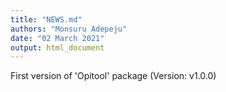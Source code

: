 ```yaml
---
title: "NEWS.md"
authors: "Monsuru Adepeju"
date: "02 March 2021"
output: html_document
---
```



First version of 'Opitool' package (Version: v1.0.0)
